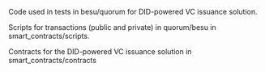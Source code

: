 Code used in tests in besu/quorum for DID-powered VC issuance solution.

Scripts for transactions (public and private) in quorum/besu in smart_contracts/scripts.

Contracts for the DID-powered VC issuance solution in smart_contracts/contracts
